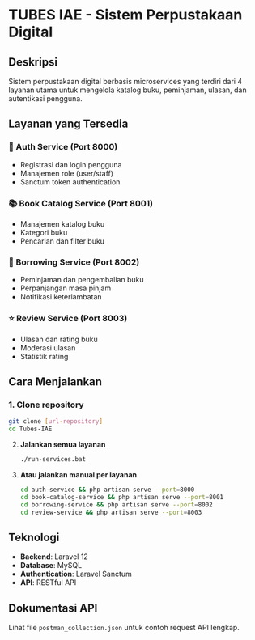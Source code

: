 # TUBES IAE - Sistem Perpustakaan Digital

## Deskripsi
Sistem perpustakaan digital berbasis microservices yang terdiri dari 4 layanan utama untuk mengelola katalog buku, peminjaman, ulasan, dan autentikasi pengguna.

## Layanan yang Tersedia

### 🔐 Auth Service (Port 8000)
- Registrasi dan login pengguna
- Manajemen role (user/staff)
- Sanctum token authentication

### 📚 Book Catalog Service (Port 8001)
- Manajemen katalog buku
- Kategori buku
- Pencarian dan filter buku

### 📖 Borrowing Service (Port 8002)
- Peminjaman dan pengembalian buku
- Perpanjangan masa pinjam
- Notifikasi keterlambatan

### ⭐ Review Service (Port 8003)
- Ulasan dan rating buku
- Moderasi ulasan
- Statistik rating

## Cara Menjalankan

### 1. **Clone repository**
   ```bash
   git clone [url-repository]
   cd Tubes-IAE
   ```

2. **Jalankan semua layanan**
   ```bash
   ./run-services.bat
   ```

3. **Atau jalankan manual per layanan**
   ```bash
   cd auth-service && php artisan serve --port=8000
   cd book-catalog-service && php artisan serve --port=8001
   cd borrowing-service && php artisan serve --port=8002
   cd review-service && php artisan serve --port=8003
   ```

## Teknologi
- **Backend**: Laravel 12
- **Database**: MySQL
- **Authentication**: Laravel Sanctum
- **API**: RESTful API

## Dokumentasi API
Lihat file `postman_collection.json` untuk contoh request API lengkap.